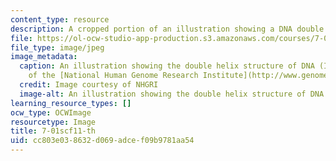 ```yaml
---
content_type: resource
description: A cropped portion of an illustration showing a DNA double helix.
file: https://ol-ocw-studio-app-production.s3.amazonaws.com/courses/7-01sc-fundamentals-of-biology-fall-2011/cc803e038632d069adcef09b9781aa54_7-01scf11-th.jpg
file_type: image/jpeg
image_metadata:
  caption: An illustration showing the double helix structure of DNA (Image courtesy
    of the [National Human Genome Research Institute](http://www.genome.gov/)).
  credit: Image courtesy of NHGRI
  image-alt: An illustration showing the double helix structure of DNA
learning_resource_types: []
ocw_type: OCWImage
resourcetype: Image
title: 7-01scf11-th
uid: cc803e03-8632-d069-adce-f09b9781aa54
---
```

